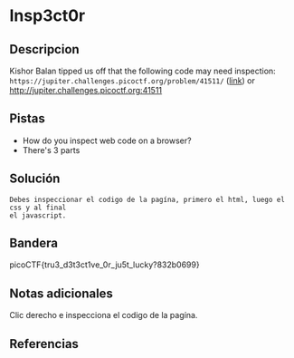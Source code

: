 # Insp3ct0r

## Descripcion
Kishor Balan tipped us off that the following code may need inspection: `https://jupiter.challenges.picoctf.org/problem/41511/` ([link](https://jupiter.challenges.picoctf.org/problem/41511/)) or http://jupiter.challenges.picoctf.org:41511

## Pistas
- How do you inspect web code on a browser?
- There's 3 parts

## Solución

```
Debes inspeccionar el codigo de la pagína, primero el html, luego el css y al final
el javascript.
```

## Bandera
picoCTF{tru3_d3t3ct1ve_0r_ju5t_lucky?832b0699}

## Notas adicionales
Clic derecho e inspecciona el codigo de la pagína.

## Referencias
